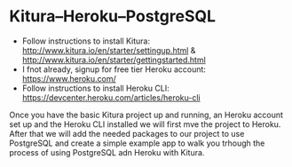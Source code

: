 # Kitura–Heroku–PostgreSQL

- Follow instructions to install Kitura: http://www.kitura.io/en/starter/settingup.html & http://www.kitura.io/en/starter/gettingstarted.html
- I fnot already, signup for free tier Heroku account: https://www.heroku.com/
- Follow instructions to install Heroku CLI: https://devcenter.heroku.com/articles/heroku-cli

Once you have the basic Kitura project up and running, an Heroku account set up and the Heroku CLI installed we will first mve the project to Heroku. After that we will add the needed packages to our project to use PostgreSQL and create a simple example app to walk you trhough the process of using PostgreSQL adn Heroku with Kitura.
